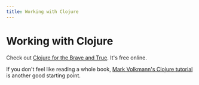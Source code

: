```yaml
---
title: Working with Clojure
---
```


# Working with Clojure

Check out [Clojure for the Brave and True](https://www.braveclojure.com/clojure-for-the-brave-and-true/). It's free online. 

If you don't feel like reading a whole book, [Mark Volkmann's Clojure tutorial](https://mvolkmann.github.io/clojure/article.html) is another good starting point.
